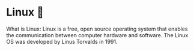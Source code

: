 # Linux 🐧
What is Linux:
Linux is a free, open source operating system that enables the communication between computer hardware and software. The Linux OS was developed by Linus Torvalds in 1991.
